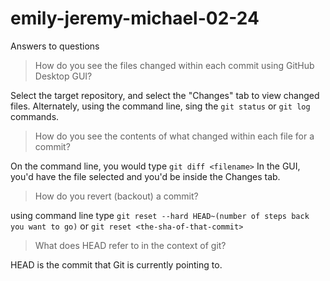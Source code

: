 # emily-jeremy-michael-02-24
Answers to questions

> How do you see the files changed within each commit using GitHub Desktop GUI?

Select the target repository, and select the "Changes" tab to view changed files. Alternately, using the command line, sing the `git status` or `git log` commands.

> How do you see the contents of what changed within each file for a commit?

On the command line, you would type `git diff <filename>`
In the GUI, you'd have the file selected and you'd be inside the Changes tab.


> How do you revert (backout) a commit?

using command line type `git reset --hard HEAD~(number of steps back you want to go)` or `git reset <the-sha-of-that-commit>`

> What does HEAD refer to in the context of git?

HEAD is the commit that Git is currently pointing to.
